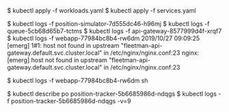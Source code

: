 $ kubectl apply -f workloads.yaml
$ kubectl apply -f services.yaml

$ kubectl logs -f position-simulator-7d555dc46-h96mj
$ kubectl logs -f queue-5cb68d65b7-tctms
$ kubectl logs -f api-gateway-8577999d4f-xrqf7
$ kubectl logs -f webapp-77984bc8b4-rw6dm 
2019/10/27 09:09:25 [emerg] 1#1: host not found in upstream "fleetman-api-gateway.default.svc.cluster.local" in /etc/nginx/nginx.conf:23
nginx: [emerg] host not found in upstream "fleetman-api-gateway.default.svc.cluster.local" in /etc/nginx/nginx.conf:23

$ kubectl logs -f webapp-77984bc8b4-rw6dm sh

$ kubectl describe po position-tracker-5b6685986d-ndqgs
$ kubectl logs -f position-tracker-5b6685986d-ndqgs -v=9

